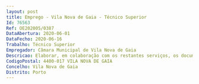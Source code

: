 ```yaml
--- 
layout: post
title: Emprego - Vila Nova de Gaia - Técnico Superior
Id: 76563
Ref: OE202005/0387
DataAbertura: 2020-06-01
DataFecho: 2020-06-16
Trabalho: Técnico Superior
Empregador: Câmara Municipal de Vila Nova de Gaia
Descricao: Elaborar, em colaboração com os restantes serviços, os documentos previsionais de natureza financeira, nomeadamente o orçamento, as grandes opções do plano e o plano anual de tesouraria Reanalisar periodicamente as condições dos empréstimos, tendo em vista a sua eventual renegociação, de modo a reduzir os custos Organizar os processos da área financeira para fiscalização, nomeadamente, do Tribunal de Contas  Acompanhar, em articulação com o Departamento de Contratação, a execução financeira de protocolos, acordos, contratos programa e outros  Promover a elaboração de estudos, análises ou informações no âmbito das competências do Departamento  Assegurar a liquidação e controlo da cobrança das taxas e outras receitas municipais, nos termos das normas legais e regulamentares em vigor  Assegurar a execução de todas as tarefas que se insiram nos domínios da administração dos recursos financeiros, de acordo com as disposições legais aplicáveis, normas internas estabelecidas e critérios de gestão  Propor e fazer executar Normas Regulamentares para a execução do orçamento, nos termos legais  Elaborar os documentos de prestação de contas de acordo com o SNC AP e regras emitidas pelo Tribunal de Contas  Providenciar a elaboração de estudos e propostas que fundamentem a fixação de taxas, preços e outras receitas municipais a cobrar pelo município  Desenvolver e aplicar o sistema de controlo financeiro  Assegurar o reporte periódico de informação para organismos do Estado e garantir o dever de informação e publicação exigidos pela legislação em vigor (nomeadamente a aplicação SIIAL — DGAL)  Controlar a execução orçamental, detetar desvios e propor as medidas corretivas julgadas convenientes  Acautelar o cumprimento das Normas de Execução Orçamental  Assegurar a obtenção, das entidades participadas, dos elementos financeiros necessários para transmissão a entidades Estatais, nomeadamente à DGAL (SIIAL)  Efetuar os lançamentos de final de exercício para encerramento de contas individuais e consolidadas  Elaborar e garantir a entrega dos documentos da prestação de contas individuais e consolidadas do Município, nos prazos legalmente estabelecidos  Colaborar na elaboração do relatório de gestão e promover estudos, análises e informações de índole económica e financeira  Instruir os processos tendentes à contratação de empréstimos, assegurando o cumprimento de todas as formalidades legais aplicáveis, mantendo permanentemente atualizado o mapa de empréstimos.
CodigoPostal: 4400-017 VILA NOVA DE GAIA
Concelho: Vila Nova de Gaia
Distrito: Porto
--- 
```

